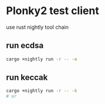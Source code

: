 # Plonky2 test client

use rust nightly tool chain

## run ecdsa

```sh
cargo +nightly run -r -- -e
```

## run keccak

```sh
cargo +nightly run -r -- -k
# or
```
